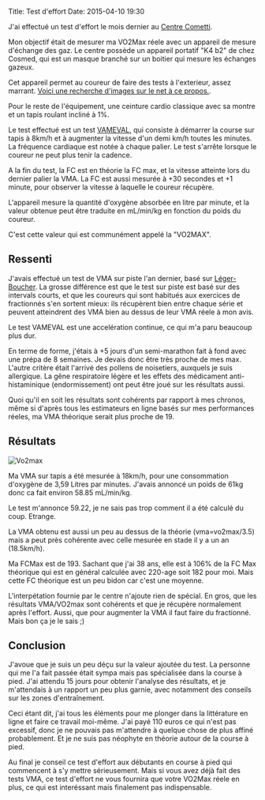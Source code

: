 Title: Test d'effort
Date: 2015-04-10 19:30


J'ai effectué un test d'effort le mois dernier au [Centre Cometti](http://cepcometti.com).

Mon objectif était de mesurer ma VO2Max réele avec un appareil de mesure d'échange
des gaz. 
Le centre possède un appareil portatif "K4 b2" de chez Cosmed, qui est un masque 
branché sur un boitier qui mesure les échanges gazeux.

Cet appareil permet au coureur de faire des tests à l'exterieur, assez marrant.
[Voici une recherche d'images sur le net à ce propos.](https://startpage.com/do/search?cat=pics&cmd=process_search&language=english&query=vo2max+k4+b2&ff=).

Pour le reste de l'équipement, une ceinture cardio classique avec sa montre et
un tapis roulant incliné à 1%.

Le test effectué est un test [VAMEVAL](http://fr.wikipedia.org/wiki/Vitesse_maximale_a%C3%A9robie),
qui consiste à démarrer la course sur tapis à 8km/h et à augmenter la vitesse d'un demi km/h
toutes les minutes. La fréquence cardiaque est notée à chaque palier. Le test s'arrête
lorsque le coureur ne peut plus tenir la cadence.

A la fin du test, la FC est en théorie la FC max, et la vitesse atteinte lors du dernier
palier la VMA.  La FC est aussi mesurée à +30 secondes et +1 minute, pour observer la vitesse 
à laquelle le coureur récupère.

L'appareil mesure la quantité d'oxygène absorbée en litre par minute, et la valeur
obtenue peut être traduite en mL/min/kg en fonction du poids du coureur.

C'est cette valeur qui est communément appelé la "VO2MAX".

## Ressenti

J'avais effectué un test de VMA sur piste l'an dernier, basé sur [Léger-Boucher](http://fr.wikipedia.org/wiki/Test_L%C3%A9ger-Boucher).
La grosse différence est que le test sur piste est basé sur des intervals courts, 
et que les coureurs qui sont habitués aux exercices de fractionnés s'en sortent
mieux: ils récupèrent bien entre chaque série et peuvent atteindrent des VMA bien au
dessus de leur VMA réele à mon avis.

Le test VAMEVAL est une accelération continue, ce qui m'a paru beaucoup
plus dur. 

En terme de forme, j'étais à +5 jours d'un semi-marathon fait à fond avec une prépa de 8 semaines.
Je devais donc être très proche de mes max. L'autre critère était l'arrivé des pollens
de noisetiers, auxquels je suis allergique. La gêne respiratoire légère et les effets
des médicament anti-histaminique (endormissement) ont peut être joué sur les résultats 
aussi.

Quoi qu'il en soit les résultats sont cohérents par rapport à mes chronos,
même si d'après tous les estimateurs en ligne basés sur mes performances
réeles, ma VMA théorique serait plus proche de 19.

## Résultats

![Vo2max](http://foule.es/vo2max.png)

Ma VMA sur tapis a été mesurée à 18km/h, pour une consommation d'oxygène de
3,59 Litres par minutes. J'avais annoncé un poids de 61kg donc ca fait environ
58.85 mL/min/kg.

Le test m'annonce 59.22, je ne sais pas trop comment il a été calculé du coup. Etrange.

La VMA obtenu est aussi un peu au dessus de la théorie (vma=vo2max/3.5) mais a peut
près cohérente avec celle mesurée en stade il y a un an (18.5km/h).

Ma FCMax est de 193. Sachant que j'ai 38 ans, elle est à 106% de la FC Max théorique
qui est en général calculée avec 220-age soit 182 pour moi. Mais cette FC théorique
est un peu bidon car c'est une moyenne.

L'interpétation fournie par le centre n'ajoute rien de spécial. En gros, que les
résultats VMA/VO2max sont cohérents et que je récupère normalement après l'effort.
Aussi, que pour augmenter la VMA il faut faire du fractionné. Mais bon ça je le 
sais ;)

## Conclusion

J'avoue que je suis un peu déçu sur la valeur ajoutée du test. La personne qui me 
l'a fait passée était sympa mais pas spécialisée dans la course à pied. J'ai attendu
15 jours pour obtenir l'analyse des résultats, et je m'attendais à un rapport
un peu plus garnie, avec notamment des conseils sur les zones d'entraînement.

Ceci étant dit, j'ai tous les éléments pour me plonger dans la littérature en 
ligne et faire ce
travail moi-même. J'ai payé 110 euros ce qui n'est pas excessif, donc je ne 
pouvais pas m'attendre à quelque chose de plus affiné probablement. Et je 
ne suis pas néophyte en théorie autour de la course à pied.

Au final je conseil ce test d'effort aux débutants en course à pied
qui commencent à s'y mettre sérieusement. Mais si vous avez déjà fait des tests
VMA, ce test d'effort ne vous fournira que votre VO2Max réele en plus, 
ce qui est interéssant mais finalement pas indispensable.


